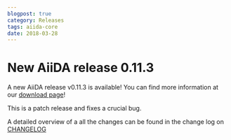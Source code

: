 ```yaml
---
blogpost: true
category: Releases
tags: aiida-core
date: 2018-03-28
---
```


# New AiiDA release 0.11.3

A new AiiDA release v0.11.3 is available! You can find more information at our [download page](https://www.aiida.net/download/)!

This is a patch release and fixes a crucial bug.

A detailed overview of a all the changes can be found in the change log on [CHANGELOG](https://github.com/aiidateam/aiida_core/blob/v0.11.3/CHANGELOG.md)